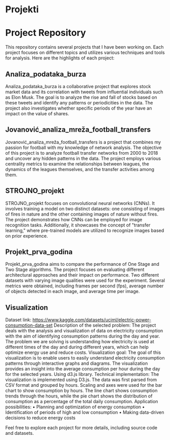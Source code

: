 # Projekti

# Project Repository

This repository contains several projects that I have been working on. Each project focuses on different topics and utilizes various techniques and tools for analysis. Here are the highlights of each project:

## Analiza_podataka_burza

Analiza_podataka_burza is a collaborative project that explores stock market data and its correlation with tweets from influential individuals such as Elon Musk. 
The goal is to analyze the rise and fall of stocks based on these tweets and identify any patterns or periodicities in the data. 
The project also investigates whether specific periods of the year have an impact on the value of shares.

## Jovanović_analiza_mreža_football_transfers

Jovanović_analiza_mreža_football_transfers is a project that combines my passion for football with my knowledge of network analysis. 
The objective of this project is to analyze football transfer networks from 2000 to 2018 and uncover any hidden patterns in the data. 
The project employs various centrality metrics to examine the relationships between leagues, the dynamics of the leagues themselves, and the transfer activities among them.

## STROJNO_projekt

STROJNO_projekt focuses on convolutional neural networks (CNNs). 
It involves training a model on two distinct datasets: 
one consisting of images of fires in nature and the other containing images of nature without fires. 
The project demonstrates how CNNs can be employed for image recognition tasks. 
Additionally, it showcases the concept of "transfer learning," where pre-trained models are utilized to recognize images based on prior experience.

## Projekt_prva_godina
Projekt_prva_godina aims to compare the performance of One Stage and Two Stage algorithms. The project focuses on evaluating different architectural approaches and their impact on performance. Two different datasets with varying image qualities were used for the experiment. Several metrics were obtained, including frames per second (fps), average number of objects detected in each image, and average time per image.

## Visualization
Dataset link: https://www.kaggle.com/datasets/uciml/electric-power-consumption-data-set
Description of the selected problem:
The project deals with the analysis and visualization of data on electricity consumption with the aim of identifying consumption patterns during the day and year. The problem we are solving is understanding how electricity is used at different times of the day and during different years, which can help optimize energy use and reduce costs.
Visualization goal:
The goal of this visualization is to enable users to easily understand electricity consumption patterns through interactive graphs and diagrams. The visualization provides an insight into the average consumption per hour during the day for the selected years. Using d3.js library.
Technical implementation:
The visualization is implemented using D3.js. The data was first parsed from CSV format and grouped by hours. Scaling and axes were used for the bar chart to show consumption by hours. The line chart shows consumption trends through the hours, while the pie chart shows the distribution of consumption as a percentage of the total daily consumption.
Application possibilities:
• Planning and optimization of energy consumption
• Identification of periods of high and low consumption
• Making data-driven decisions to reduce energy costs

Feel free to explore each project for more details, including source code and datasets.


